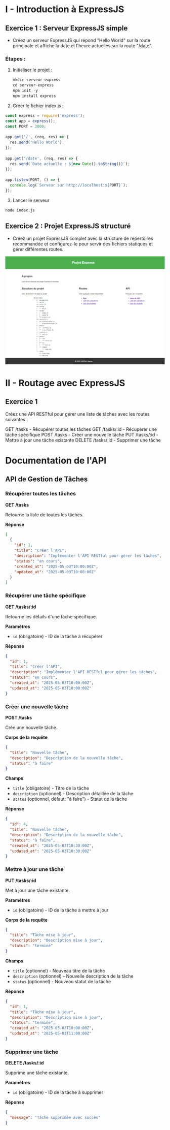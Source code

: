 # I - Introduction à ExpressJS

## Exercice 1 : Serveur ExpressJS simple

- Créez un serveur ExpressJS qui répond "Hello World" sur la route principale et affiche la date et l'heure actuelles sur la route "/date".

### Étapes :
1. Initialiser le projet :
   ```js
   mkdir serveur-express
   cd serveur-express
   npm init -y
   npm install express
    ```
2. Créer le fichier index.js :
```js
const express = require('express');
const app = express();
const PORT = 3000;

app.get('/', (req, res) => {
  res.send('Hello World');
});

app.get('/date', (req, res) => {
  res.send(`Date actuelle : ${new Date().toString()}`);
});

app.listen(PORT, () => {
  console.log(`Serveur sur http://localhost:${PORT}`);
});
```

3. Lancer le serveur
 ```bash
 node index.js
```

## Exercice 2 : Projet ExpressJS structuré

- Créez un projet ExpressJS complet avec la structure de répertoires recommandée et configurez-le pour servir des fichiers statiques et gérer différentes routes.

![partie 1 exercice 2](./demo/p1-exercice-n2.PNG "1. Exercice 2")

# II - Routage avec ExpressJS
## Exercice 1

Créez une API RESTful pour gérer une liste de tâches avec les routes suivantes :

GET /tasks - Récupérer toutes les tâches
GET /tasks/:id - Récupérer une tâche spécifique
POST /tasks - Créer une nouvelle tâche
PUT /tasks/:id - Mettre à jour une tâche existante
DELETE /tasks/:id - Supprimer une tâche

# Documentation de l'API

## API de Gestion de Tâches

### Récupérer toutes les tâches
**GET /tasks**

Retourne la liste de toutes les tâches.

**Réponse**
```json
[
  {
    "id": 1,
    "title": "Créer l'API",
    "description": "Implémenter l'API RESTful pour gérer les tâches",
    "status": "en cours",
    "created_at": "2025-05-03T10:00:00Z",
    "updated_at": "2025-05-03T10:00:00Z"
  }
]
```

### Récupérer une tâche spécifique
**GET /tasks/:id**

Retourne les détails d'une tâche spécifique.

**Paramètres**
- `id` (obligatoire) - ID de la tâche à récupérer

**Réponse**
```json
{
  "id": 1,
  "title": "Créer l'API",
  "description": "Implémenter l'API RESTful pour gérer les tâches",
  "status": "en cours",
  "created_at": "2025-05-03T10:00:00Z",
  "updated_at": "2025-05-03T10:00:00Z"
}
```

### Créer une nouvelle tâche
**POST /tasks**

Crée une nouvelle tâche.

**Corps de la requête**
```json
{
  "title": "Nouvelle tâche",
  "description": "Description de la nouvelle tâche",
  "status": "à faire"
}
```

**Champs**
- `title` (obligatoire) - Titre de la tâche
- `description` (optionnel) - Description détaillée de la tâche
- `status` (optionnel, défaut: "à faire") - Statut de la tâche

**Réponse**
```json
{
  "id": 4,
  "title": "Nouvelle tâche",
  "description": "Description de la nouvelle tâche",
  "status": "à faire",
  "created_at": "2025-05-03T10:30:00Z",
  "updated_at": "2025-05-03T10:30:00Z"
}
```

### Mettre à jour une tâche
**PUT /tasks/:id**

Met à jour une tâche existante.

**Paramètres**
- `id` (obligatoire) - ID de la tâche à mettre à jour

**Corps de la requête**
```json
{
  "title": "Tâche mise à jour",
  "description": "Description mise à jour",
  "status": "terminé"
}
```

**Champs**
- `title` (optionnel) - Nouveau titre de la tâche
- `description` (optionnel) - Nouvelle description de la tâche
- `status` (optionnel) - Nouveau statut de la tâche

**Réponse**
```json
{
  "id": 1,
  "title": "Tâche mise à jour",
  "description": "Description mise à jour",
  "status": "terminé",
  "created_at": "2025-05-03T10:00:00Z",
  "updated_at": "2025-05-03T11:00:00Z"
}
```

### Supprimer une tâche
**DELETE /tasks/:id**

Supprime une tâche existante.

**Paramètres**
- `id` (obligatoire) - ID de la tâche à supprimer

**Réponse**
```json
{
  "message": "Tâche supprimée avec succès"
}
```





